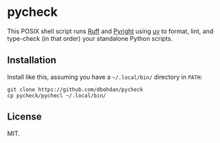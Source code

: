 # pycheck

This POSIX shell script runs
[Ruff](https://github.com/astral-sh/uv)
and
[Pyright](https://github.com/microsoft/pyright)
using
[uv](https://github.com/astral-sh/uv)
to format, lint, and type-check (in that order) your standalone Python scripts.

## Installation

Install like this, assuming you have a `~/.local/bin/` directory in `PATH`:

```shell
git clone https://github.com/dbohdan/pycheck
cp pycheck/pychecl ~/.local/bin/
```

## License

MIT.
